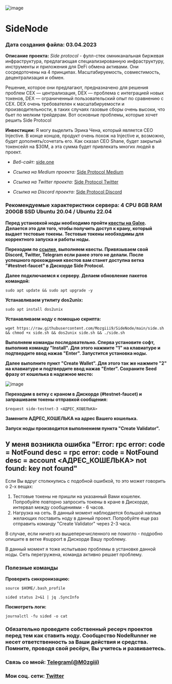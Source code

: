 ![image](https://github.com/Mozgiii9/SideNode/assets/74683169/4344c896-230f-40a9-9028-1c3e2c99e897)


# SideNode

### Дата создания файла: 03.04.2023

**Описание проекта:** *Side protocol* - фулл-стек омниканальная биржевая инфраструктура, предлагающая специализированную инфраструктуру, инструменты и приложения для DeFi обмена активами. Они сосредоточены на 4 принципах. Масштабируемость, совместимость, децентрализация и обмен.

Решение, которое они предлагают, предназначено для решения проблем CEX — централизация, DEX — проблема с интеграцией новых токенов, DEX — ограниченный пользовательский опыт по сравнению с CEX. DEX очень требователен к масштабируемости и производительности, в таких случаях газовые сборы очень высоки, что бьет по мелким трейдерам. Вот основные проблемы, которые хочет решить Side Protocol

**Инвестиции:** Я могу выделить Эрика Чена, который является CEO Injective. В конце концов, продукт очень похож на Injective и, возможно, будет дополнять/сочетать его. Как сказал CEO Shane, будет закрытый токенсейл на $30M, а эта сумма будет привлекать многих людей в проект.


- *Веб-сайт:* [side.one](https://side.one/)

- *Ссылка на Medium проекта:* [Side Protocol Medium](https://medium.com/@SideProtocol)

- *Ссылка на Twitter проекта:* [Side Protocol Twitter](http://x.com/sideprotocol)

- *Ссылка на Discord проекта:* [Side Protocol Discord](https://discord.gg/sideprotocol)

### Рекомендуемые характеристики сервера: 4 CPU 8GB RAM 200GB SSD Ubuntu 20.04 / Ubuntu 22.04

**Перед установкой ноды необходимо пройти [квесты на Galxe](https://galxe.com/sideprotocol/campaign/GCraxUn3Fj). Делается это для того, чтобы получить доступ к крану, который выдает тестовые токены. Тестовые токены необходимы для корректного запуска и работы ноды.**

**Переходим по [ссылке](https://galxe.com/sideprotocol/campaign/GCraxUn3Fj), выполняем квесты. Привязываем свой Discord, Twitter, Telegram если ранее этого не делали. После успешного прохождения квестов вам станет доступна ветка "#testnet-faucet" в Дискорде Side Protocol.**

**Далее подключаемся к серверу. Делаем обновление пакетов командой:**

```
sudo apt update && sudo apt upgrade -y
```

**Устанавливаем утилиту dos2unix:**

```
sudo apt install dos2unix
```

**Устанавливаем ноду с помощью скрипта:**

```
wget https://raw.githubusercontent.com/Mozgiii9/SideNode/main/side.sh && chmod +x side.sh && dos2unix side.sh && ./side.sh
```

**Выполняем команды последовательно. Сперва установите софт, выполнив команду "Install". Для этого нажмите "1" на клавиатуре и подтвердите ввод нажав "Enter". Запустится установка ноды.**

**Далее выполните пункт "Create Wallet". Для этого так же нажмите "2" на клавиатуре и подтвердите ввод нажав "Enter". Сохраните Seed фразу от кошелька в надежное место:**

![image](https://github.com/Mozgiii9/SideNode/assets/74683169/e9d4a763-b90e-406f-a758-732f3f679532)

**Переходим в ветку с краном в Дискорде (#testnet-faucet) и запрашиваем токены отправкой сообщения:**

```
$request side-testnet-3 <АДРЕС_КОШЕЛЬКА>
```

**Замените АДРЕС_КОШЕЛЬКА на адрес Вашего кошелька.**

**Запуск ноды производится выполнением пункта "Create Validator".**

## У меня возникла ошибка "Error: rpc error: code = NotFound desc = rpc error: code = NotFound desc = account <АДРЕС_КОШЕЛЬКА> not found: key not found"

Если Вы вдруг столкнулись с подобной ошибкой, то это может говорить о 2-х вещах:
1. Тестовые токены не пришли на указанный Вами кошелек. Попробуйте повторно запросить токены в кране в Дискорде, интервал между сообщениями - 6 часов.
2. Нагрузка на сеть. В данный момент наблюдается большой наплыв желающих поставить ноду в данный проект. Попробуйте еще раз отправить команду "Create Validator" через 2-3 часа.

В случае, если ничего из вышеперечисленного не помогло - подробно опишите в ветке #support в Дискорде Вашу проблему.

В данный момент я тоже испытываю проблемы в установке данной ноды. Сеть перегружена, команда активно решает проблему.

### Полезные команды

**Проверить синхронизацию:**

```
source $HOME/.bash_profile
```

```
sided status 2>&1 | jq .SyncInfo
```

**Посмотреть логи:**

```
journalctl -fu sided -o cat
```

### Обязательно проведите собственный ресерч проектов перед тем как ставить ноду. Сообщество NodeRunner не несет ответственность за Ваши действия и средства. Помните, проводя свой ресёрч, Вы учитесь и развиваетесь.

### Связь со мной: [Telegram(@M0zgiii)](https://t.me/m0zgiii)

### Мои соц. сети: [Twitter](https://twitter.com/m0zgiii) 
